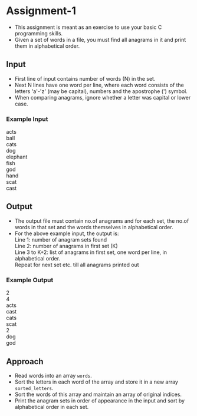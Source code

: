 # Assignment-1

* This assignment is meant as an exercise to use your basic C programming skills. 
* Given a set of words in a file, you must find all anagrams in it and print them in alphabetical order.

## Input

* First line of input contains number of words (N) in the set.
* Next N lines have one word per line, where each word consists of the letters 'a'-'z' (may be capital), numbers and the apostrophe (') symbol.
* When comparing anagrams, ignore whether a letter was capital or lower case.

### Example Input

acts  
ball  
cats  
dog  
elephant  
fish  
god  
hand  
scat  
cast

## Output

* The output file must contain no.of anagrams and for each set, the no.of words in that set and the words themselves in alphabetical order.
* For the above example input, the output is:  
    Line 1: number of anagram sets found  
    Line 2: number of anagrams in first set (K)  
    Line 3 to K+2: list of anagrams in first set, one word per line, in alphabetical order.  
    Repeat for next set etc. till all anagrams printed out

### Example Output

2  
4  
acts  
cast  
cats  
scat  
2  
dog  
god  

## Approach

* Read words into an array `words`.
* Sort the letters in each word of the array and store it in a new array `sorted_letters`.
* Sort the words of this array and maintain an array of original indices.
* Print the anagram sets in order of appearance in the input and sort by alphabetical order in each set.